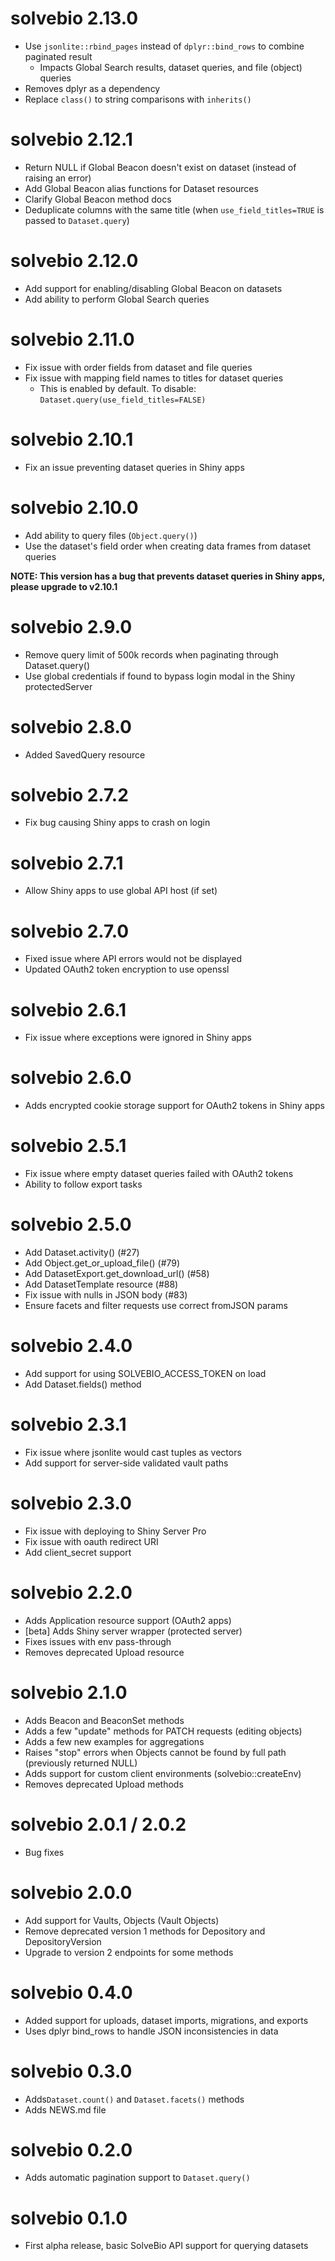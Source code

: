 # solvebio 2.13.0

* Use `jsonlite::rbind_pages` instead of `dplyr::bind_rows` to combine paginated result
    * Impacts Global Search results, dataset queries, and file (object) queries
* Removes dplyr as a dependency
* Replace `class()` to string comparisons with `inherits()`


# solvebio 2.12.1

* Return NULL if Global Beacon doesn't exist on dataset (instead of raising an error)
* Add Global Beacon alias functions for Dataset resources
* Clarify Global Beacon method docs
* Deduplicate columns with the same title (when `use_field_titles=TRUE` is passed to `Dataset.query`)


# solvebio 2.12.0

* Add support for enabling/disabling Global Beacon on datasets
* Add ability to perform Global Search queries


# solvebio 2.11.0

* Fix issue with order fields from dataset and file queries
* Fix issue with mapping field names to titles for dataset queries
    * This is enabled by default. To disable: `Dataset.query(use_field_titles=FALSE)`


# solvebio 2.10.1

* Fix an issue preventing dataset queries in Shiny apps


# solvebio 2.10.0

* Add ability to query files (`Object.query()`)
* Use the dataset's field order when creating data frames from dataset queries


**NOTE: This version has a bug that prevents dataset queries in Shiny apps, please upgrade to v2.10.1**


# solvebio 2.9.0

* Remove query limit of 500k records when paginating through Dataset.query()
* Use global credentials if found to bypass login modal in the Shiny protectedServer


# solvebio 2.8.0

* Added SavedQuery resource


# solvebio 2.7.2

* Fix bug causing Shiny apps to crash on login


# solvebio 2.7.1

* Allow Shiny apps to use global API host (if set)


# solvebio 2.7.0

* Fixed issue where API errors would not be displayed
* Updated OAuth2 token encryption to use openssl


# solvebio 2.6.1

* Fix issue where exceptions were ignored in Shiny apps


# solvebio 2.6.0

* Adds encrypted cookie storage support for OAuth2 tokens in Shiny apps


# solvebio 2.5.1

* Fix issue where empty dataset queries failed with OAuth2 tokens
* Ability to follow export tasks


# solvebio 2.5.0

* Add Dataset.activity() (#27)
* Add Object.get_or_upload_file() (#79)
* Add DatasetExport.get_download_url() (#58)
* Add DatasetTemplate resource (#88)
* Fix issue with nulls in JSON body (#83)
* Ensure facets and filter requests use correct fromJSON params


# solvebio 2.4.0

* Add support for using SOLVEBIO_ACCESS_TOKEN on load
* Add Dataset.fields() method


# solvebio 2.3.1

* Fix issue where jsonlite would cast tuples as vectors
* Add support for server-side validated vault paths


# solvebio 2.3.0

* Fix issue with deploying to Shiny Server Pro
* Fix issue with oauth redirect URI
* Add client_secret support


# solvebio 2.2.0

* Adds Application resource support (OAuth2 apps)
* [beta] Adds Shiny server wrapper (protected server)
* Fixes issues with env pass-through
* Removes deprecated Upload resource


# solvebio 2.1.0

* Adds Beacon and BeaconSet methods
* Adds a few "update" methods for PATCH requests (editing objects)
* Adds a few new examples for aggregations
* Raises "stop" errors when Objects cannot be found by full path (previously returned NULL)
* Adds support for custom client environments (solvebio::createEnv)
* Removes deprecated Upload methods


# solvebio 2.0.1 / 2.0.2

* Bug fixes 


# solvebio 2.0.0

* Add support for Vaults, Objects (Vault Objects)
* Remove deprecated version 1 methods for Depository and DepositoryVersion
* Upgrade to version 2 endpoints for some methods


# solvebio 0.4.0

* Added support for uploads, dataset imports, migrations, and exports
* Uses dplyr bind_rows to handle JSON inconsistencies in data


# solvebio 0.3.0

* Adds`Dataset.count()` and `Dataset.facets()` methods
* Adds NEWS.md file


# solvebio 0.2.0

* Adds automatic pagination support to `Dataset.query()`


# solvebio 0.1.0

* First alpha release, basic SolveBio API support for querying datasets
